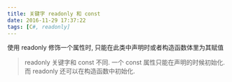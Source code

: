 ```yaml
---
title: 关键字 readonly 和 const
date: 2016-11-29 17:37:22
tags: [C#, readonly]
---
```


使用 readonly 修饰一个属性时, 只能在此类中声明时或者构造函数体里为其赋值

> readonly 关键字和 const 不同. 一个 const 属性只能在声明的时候初始化. 而 readonly 还可以在构造函数中初始化.